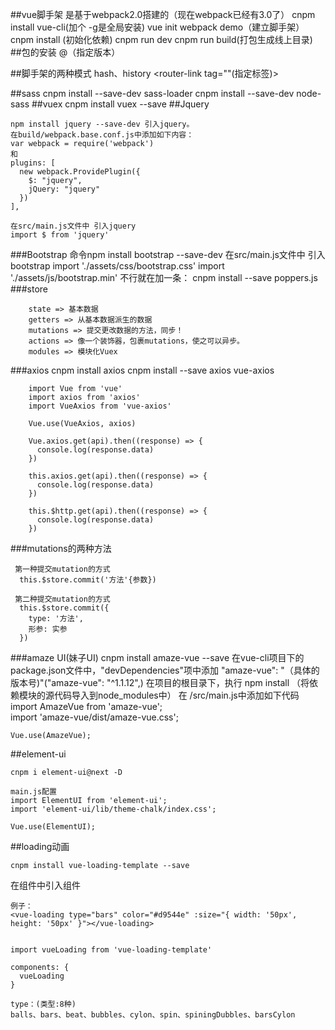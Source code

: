 ##vue脚手架
是基于webpack2.0搭建的（现在webpack已经有3.0了）
		cnpm install  vue-cli(加个 -g是全局安装) 
 		vue init webpack demo（建立脚手架）
		cnpm install (初始化依赖)
		cnpm run dev 
		cnpm run build(打包生成线上目录)
##包的安装
@（指定版本）

##脚手架的两种模式
hash、history
<router-link tag=""(指定标签)></router-link>

##sass
		cnpm install --save-dev sass-loader
		cnpm install --save-dev node-sass
##vuex
cnpm install vuex --save
##Jquery

	npm install jquery --save-dev 引入jquery。
	在build/webpack.base.conf.js中添加如下内容：
	var webpack = require('webpack')
	和
	plugins: [
	  new webpack.ProvidePlugin({
	    $: "jquery",
	    jQuery: "jquery"
	  })
	],
	
	在src/main.js文件中 引入jquery
	import $ from 'jquery'
###Bootstrap
	命令npm install bootstrap --save-dev
	在src/main.js文件中 引入bootstrap
	import './assets/css/bootstrap.css'
	import './assets/js/bootstrap.min'
	不行就在加一条：
	cnpm install --save poppers.js
###store

		state => 基本数据
		getters => 从基本数据派生的数据 
		mutations => 提交更改数据的方法，同步！ 
		actions => 像一个装饰器，包裹mutations，使之可以异步。 
		modules => 模块化Vuex

###axios
		cnpm install axios
		cnpm install --save axios vue-axios

		import Vue from 'vue'
		import axios from 'axios'
		import VueAxios from 'vue-axios'
		 
		Vue.use(VueAxios, axios)
		
		Vue.axios.get(api).then((response) => {
		  console.log(response.data)
		})
		 
		this.axios.get(api).then((response) => {
		  console.log(response.data)
		})
		 
		this.$http.get(api).then((response) => {
		  console.log(response.data)
		})
###mutations的两种方法

	 第一种提交mutation的方式
      this.$store.commit('方法'{参数})

     第二种提交mutation的方式
      this.$store.commit({
        type: '方法',
        形参: 实参
      })
###amaze UI(妹子UI)
		cnpm install amaze-vue --save
	在vue-cli项目下的package.json文件中，"devDependencies"项中添加    "amaze-vue": "（具体的版本号)"("amaze-vue": "^1.1.12",)
	在项目的根目录下，执行 npm install （将依赖模块的源代码导入到node_modules中）
	在 /src/main.js中添加如下代码
	import AmazeVue from 'amaze-vue';  
	import 'amaze-vue/dist/amaze-vue.css';  

	Vue.use(AmazeVue);  

##element-ui

	cnpm i element-ui@next -D

	main.js配置
	import ElementUI from 'element-ui';
	import 'element-ui/lib/theme-chalk/index.css';

	Vue.use(ElementUI);

##loading动画

	cnpm install vue-loading-template --save

在组件中引入组件
	
	例子：
	<vue-loading type="bars" color="#d9544e" :size="{ width: '50px', height: '50px' }"></vue-loading>
	
	
	import vueLoading from 'vue-loading-template'

	components: {
      vueLoading
    }

	type：(类型:8种)
	balls、bars、beat、bubbles、cylon、spin、spiningDubbles、barsCylon